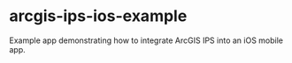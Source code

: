 # arcgis-ips-ios-example
Example app demonstrating how to integrate ArcGIS IPS into an iOS mobile app.
